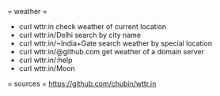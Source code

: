 = weather =
* curl wttr.in
check weather of current location
* curl wttr.in/Delhi
search by city name
* curl wttr.in/~India+Gate
search weather by special location
* curl wttr.in/@github.com
get weather of a domain server
* curl wttr.in/:help
* curl wttr.in/Moon

= sources =
https://github.com/chubin/wttr.in
